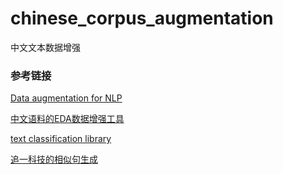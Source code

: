 # chinese_corpus_augmentation
中文文本数据增强

### 参考链接
[Data augmentation for NLP](https://github.com/makcedward/nlpaug)

[中文语料的EDA数据增强工具](https://github.com/zhanlaoban/EDA_NLP_for_Chinese)

[text classification library](https://github.com/lawRossi/text_classification)


[追一科技的相似句生成](https://github.com/ZhuiyiTechnology/pretrained-models)
